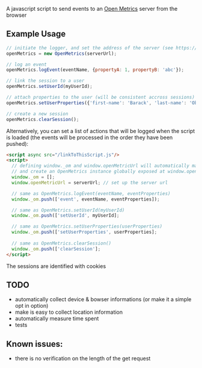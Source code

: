 A javascript script to send events to an [Open Metrics](https://github.com/gsabran/open-metrics) server from the browser

## Example Usage

```js
// initiate the logger, and set the address of the server (see https://github.com/gsabran/open-metrics to set up the server)
openMetrics = new OpenMetrics(serverUrl);

// log an event
openMetrics.logEvent(eventName, {propertyA: 1, propertyB: 'abc'});

// link the session to a user
openMetrics.setUserId(myUserId);

// attach properties to the user (will be consistent accross sessions)
openMetrics.setUserProperties({'first-name': 'Barack', 'last-name': 'Obama'});

// create a new session
openMetrics.clearSession();
```

Alternatively, you can set a list of actions that will be logged when the script is loaded (the events will be processed in the order they have been pushed):

```html
<script async src="/linkToThisScript.js"/>
<script>
  // defining window._om and window.openMetricUrl will automatically make the logging to start when the script is loaded
  // and create an OpenMetrics instance globally exposed at window.openMetrics
  window._om = [];
  window.openMetricUrl = serverUrl; // set up the server url

  // same as OpenMetrics.logEvent(eventName, eventProperties)
  window._om.push(['event', eventName, eventProperties]); 

  // same as OpenMetrics.setUserId(myUserId)
  window._om.push(['setUserId', myUserId];

  // same as OpenMetrics.setUserProperties(userProperties)
  window._om.push(['setUserProperties', userProperties]; 
  
  // same as OpenMetrics.clearSession()
  window._om.push(['clearSession'];
</script>
```

The sessions are identified with cookies

## TODO
- automatically collect device & bowser informations (or make it a simple opt in option)
- make is easy to collect location information
- automatically measure time spent
- tests

## Known issues:
- there is no verification on the length of the get request
